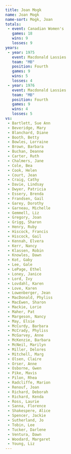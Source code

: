 ```yaml
---
title: Joan Mogk
name: Joan Mogk
name-sort: Mogk, Joan
totals:
 - event: Canadian Women's
   games: 18
   wins: 9
   losses: 9
years:
 - year: 1975
   event: Macdonald Lassies
   team: "MB"
   position: Fourth
   games: 9
   wins: 5
   losses: 4
 - year: 1976
   event: Macdonald Lassies
   team: "MB"
   position: Fourth
   games: 9
   wins: 4
   losses: 5
vs:
 - Bartlett, Sue Ann
 - Beveridge, Mary
 - Blanchard, Diane
 - Booth, Betty
 - Bowles, Lorraine
 - Brown, Barbara
 - Buchan, Deanne
 - Carter, Ruth
 - Chalmers, Jane
 - Cole, Bea
 - Cook, Helen
 - Court, Jean
 - Craig, Cathy
 - Davie, Lindsay
 - Dwyer, Patricia
 - Essery, Brenda
 - Frandsen, Gail
 - Garey, Dorothy
 - Garneau, Michelle
 - Gemmell, Liz
 - Gregory, Joan
 - Grigg, Sharon
 - Henry, Ruby
 - Hiscock, Francis
 - Hiscock, Gail
 - Kennah, Elvera
 - Kerr, Nancy
 - Klassen, Robin
 - Knowles, Dawn
 - Kot, Gaby
 - Lee, Gale
 - LePage, Ethel
 - Loney, Janice
 - Lord, Ivy
 - Lovdahl, Karen
 - Love, Karen
 - Lowenberger, Jean
 - MacDonald, Phyliss
 - MacEwen, Sharon
 - Mackie, Lorie
 - Maher, Pat
 - Margeson, Nancy
 - May, Elsie
 - McCurdy, Barbara
 - McCrady, Phyliss
 - McGarvey, Anne
 - McKenzie, Barbara
 - McNeil, Marilyn
 - Miller, Delores
 - Mitchell, Marg
 - Olsen, Claire
 - Orser, Anne
 - Osborne, Gwen
 - Pike, Mavis
 - Pilon, Rhea
 - Radcliffe, Marion
 - Renouf, Joan
 - Richard, Deborah
 - Richard, Kenda
 - Ross, Laurie
 - Sanna, Florence
 - Shakespere, Alice
 - Spencer, Jackie
 - Sutherland, Jo
 - Tobin, Lee
 - Tucker, Darlene
 - Ventura, Dawn
 - Woodard, Margaret
 - Young, Liz
---
```

